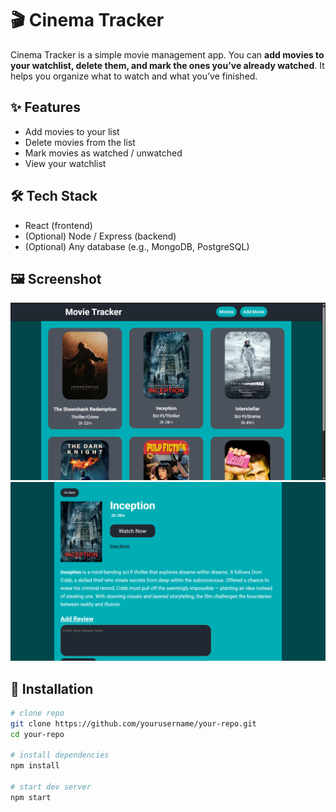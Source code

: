 # 🎬 Cinema Tracker

Cinema Tracker is a simple movie management app. You can **add movies to your watchlist, delete them, and mark the ones you’ve already watched**. It helps you organize what to watch and what you’ve finished.

## ✨ Features
- Add movies to your list
- Delete movies from the list
- Mark movies as watched / unwatched
- View your watchlist

## 🛠 Tech Stack
- React (frontend)
- (Optional) Node / Express (backend)
- (Optional) Any database (e.g., MongoDB, PostgreSQL)

## 🖼 Screenshot
![App Screenshot](public/image1.png)
![App Screenshot](public/image.png)

## 🚀 Installation
```bash
# clone repo
git clone https://github.com/yourusername/your-repo.git
cd your-repo

# install dependencies
npm install

# start dev server
npm start
